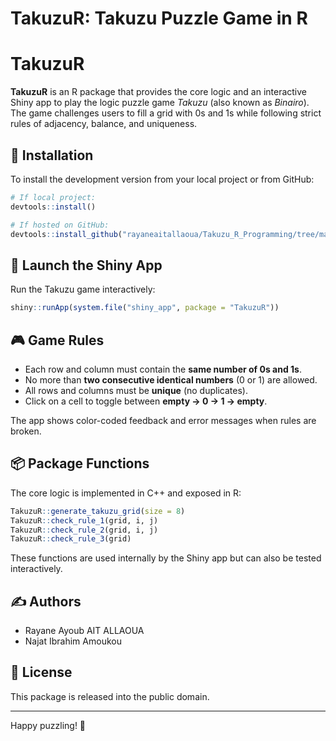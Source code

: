 TakuzuR: Takuzu Puzzle Game in R
================

# TakuzuR

**TakuzuR** is an R package that provides the core logic and an
interactive Shiny app to play the logic puzzle game *Takuzu* (also known
as *Binairo*). The game challenges users to fill a grid with 0s and 1s
while following strict rules of adjacency, balance, and uniqueness.

## 🔧 Installation

To install the development version from your local project or from
GitHub:

``` r
# If local project:
devtools::install()

# If hosted on GitHub:
devtools::install_github("rayaneaitallaoua/Takuzu_R_Programming/tree/main/TakuzuR")
```

## 🚀 Launch the Shiny App

Run the Takuzu game interactively:

``` r
shiny::runApp(system.file("shiny_app", package = "TakuzuR"))
```

## 🎮 Game Rules

- Each row and column must contain the **same number of 0s and 1s**.
- No more than **two consecutive identical numbers** (0 or 1) are
  allowed.
- All rows and columns must be **unique** (no duplicates).
- Click on a cell to toggle between **empty → 0 → 1 → empty**.

The app shows color-coded feedback and error messages when rules are
broken.

## 📦 Package Functions

The core logic is implemented in C++ and exposed in R:

``` r
TakuzuR::generate_takuzu_grid(size = 8)
TakuzuR::check_rule_1(grid, i, j)
TakuzuR::check_rule_2(grid, i, j)
TakuzuR::check_rule_3(grid)
```

These functions are used internally by the Shiny app but can also be
tested interactively.

## ✍️ Authors

- Rayane Ayoub AIT ALLAOUA
- Najat Ibrahim Amoukou

## 📜 License

This package is released into the public domain.

------------------------------------------------------------------------

Happy puzzling! 🎉
